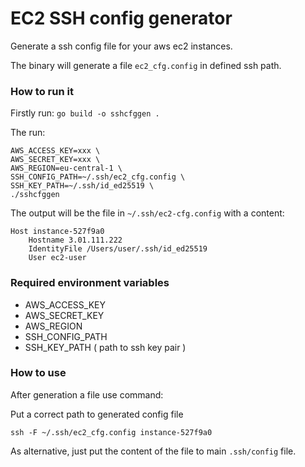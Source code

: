 # EC2 SSH config generator

Generate a ssh config file for your aws ec2 instances.

The binary will generate a file `ec2_cfg.config` in defined ssh path.

### How to run it

Firstly run: `go build -o sshcfggen .`

The run:
```
AWS_ACCESS_KEY=xxx \
AWS_SECRET_KEY=xxx \
AWS_REGION=eu-central-1 \
SSH_CONFIG_PATH=~/.ssh/ec2_cfg.config \
SSH_KEY_PATH=~/.ssh/id_ed25519 \
./sshcfggen
```

The output will be the file in `~/.ssh/ec2-cfg.config` with a content:

```
Host instance-527f9a0
	Hostname 3.01.111.222
	IdentityFile /Users/user/.ssh/id_ed25519
	User ec2-user
```

### Required environment variables

- AWS_ACCESS_KEY
- AWS_SECRET_KEY
- AWS_REGION
- SSH_CONFIG_PATH
- SSH_KEY_PATH ( path to ssh key pair )

### How to use

After generation a file use command:

Put a correct path to generated config file

`ssh -F ~/.ssh/ec2_cfg.config instance-527f9a0`

As alternative, just put the content of the file to main `.ssh/config` file.
